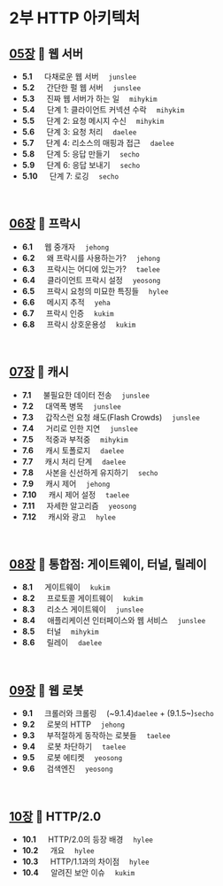 # 2부 HTTP 아키텍처

## [05장](./05_Web_Servers.md) :octopus: 웹 서버
- __5.1__ 　  다채로운 웹 서버　 `junslee`
- __5.2__ 　  간단한 펄 웹 서버　 `junslee`
- __5.3__ 　  진짜 웹 서버가 하는 일　 `mihykim`
- __5.4__ 　  단계 1: 클라이언트 커넥션 수락　 `mihykim`
- __5.5__ 　  단계 2: 요청 메시지 수신　 `mihykim`
- __5.6__ 　  단계 3: 요청 처리　 `daelee`
- __5.7__ 　  단계 4: 리소스의 매핑과 접근　 `daelee`
- __5.8__ 　  단계 5: 응답 만들기　 `secho`
- __5.9__ 　  단계 6: 응답 보내기　 `secho`
- __5.10__ 　 단계 7: 로깅　 `secho`
<br>

## [06장](./06_Proxies.md) :octopus: 프락시
- __6.1__ 　  웹 중개자　 `jehong`
- __6.2__ 　  왜 프락시를 사용하는가?　 `jehong`
- __6.3__ 　  프락시는 어디에 있는가?　 `taelee`
- __6.4__ 　  클라이언트 프락시 설정　 `yeosong`
- __6.5__ 　  프락시 요청의 미묘한 특징들　 `hylee`
- __6.6__ 　  메시지 추적　 `yeha`
- __6.7__ 　  프락시 인증　 `kukim`
- __6.8__ 　  프락시 상호운용성　 `kukim`
<br>

## [07장](./07_Caching.md) :octopus: 캐시
- __7.1__ 　  불필요한 데이터 전송　 `junslee`
- __7.2__ 　  대역폭 병목　 `junslee`
- __7.3__ 　  갑작스런 요청 쇄도(Flash Crowds)　 `junslee`
- __7.4__ 　  거리로 인한 지연　 `junslee`
- __7.5__ 　  적중과 부적중　 `mihykim`
- __7.6__ 　  캐시 토폴로지　 `daelee`
- __7.7__ 　  캐시 처리 단계　 `daelee`
- __7.8__ 　  사본을 신선하게 유지하기　 `secho`
- __7.9__ 　  캐시 제어　 `jehong`
- __7.10__ 　 캐시 제어 설정　 `taelee`
- __7.11__ 　 자세한 알고리즘　 `yeosong`
- __7.12__ 　 캐시와 광고　 `hylee`
<br>

## [08장](./08_Integration_Points.md) :octopus: 통합점: 게이트웨이, 터널, 릴레이
- __8.1__ 　  게이트웨이　 `kukim`
- __8.2__ 　  프로토콜 게이트웨이　 `kukim`
- __8.3__ 　  리소스 게이트웨이　 `junslee`
- __8.4__ 　  애플리케이션 인터페이스와 웹 서비스　 `junslee`
- __8.5__ 　  터널　 `mihykim`
- __8.6__ 　  릴레이　 `daelee`
<br>

## [09장](./09_Web_Robots.md) :octopus: 웹 로봇
- __9.1__ 　  크롤러와 크롤링　 (\~9.1.4)`daelee` + (9.1.5\~)`secho`
- __9.2__ 　  로봇의 HTTP　 `jehong`
- __9.3__ 　  부적절하게 동작하는 로봇들　 `taelee`
- __9.4__ 　  로봇 차단하기　 `taelee`
- __9.5__ 　  로봇 에티켓　 `yeosong`
- __9.6__ 　  검색엔진　 `yeosong`
<br>

## [10장](./10_HTTP.md) :octopus: HTTP/2.0 
- __10.1__ 　  HTTP/2.0의 등장 배경　 `hylee`
- __10.2__ 　  개요　 `hylee`
- __10.3__ 　  HTTP/1.1과의 차이점　 `hylee`
- __10.4__ 　  알려진 보안 이슈　 `kukim`
<br>

